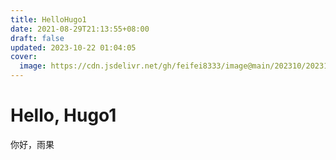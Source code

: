```yaml
---
title: HelloHugo1
date: 2021-08-29T21:13:55+08:00
draft: false
updated: 2023-10-22 01:04:05
cover:
  image: https://cdn.jsdelivr.net/gh/feifei8333/image@main/202310/202310021729107.jpg
---
```


# Hello, Hugo1
你好，雨果
